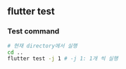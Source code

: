 ## flutter test

### Test command
```bash
# 현재 directory에서 실행
cd ..
flutter test -j 1 # -j 1: 1개 씩 실행
```